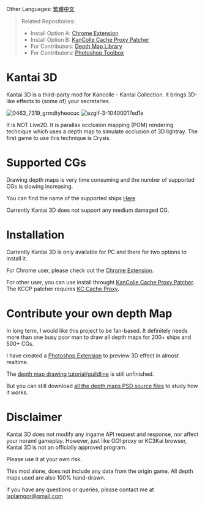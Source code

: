 Other Languages: [繁體中文](https://github.com/laplamgor/kantai3d/blob/main/README.zh-Hant.md)

> Related Repositories:
> * Install Option A: [Chrome Extension](https://github.com/Tibowl/KCCacheProxy)
> * Install Option B: [KanColle Cache Proxy Patcher](https://github.com/laplamgor/kantai3d-kccp-patcher)
> * For Contributors: [Depth Map Library](https://github.com/laplamgor/kantai3d-depth-maps)
> * For Contributors: [Photoshop Toolbox](https://github.com/laplamgor/kantai3d-photoshop-extension)


# Kantai 3D
Kantai 3D is a third-party mod for Kancolle - Kantai Collection. It brings 3D-like effects to (some of) your secretaries. 

![0463_7319_grmdtyheocuc](https://user-images.githubusercontent.com/11514317/96752931-b8a0c980-1401-11eb-8e42-1b02b336435d.gif) ![ezgif-3-10400017ed1e](https://user-images.githubusercontent.com/11514317/97005334-e0fb0600-1570-11eb-97b3-85896c1a463b.gif)


It is NOT Live2D. It is parallax occlusion mapping (POM) rendering technique which uses a depth map to simulate occlusion of 3D lightray. The first game to use this technique is Crysis.

# Supported CGs

Drawing depth maps is very time consuming and the number of supported CGs is slowing increasing.

You can find the name of the supported ships [Here](https://github.com/users/laplamgor/projects/1#column-10244994)

Currently Kantai 3D does not support any medium damaged CG.

# Installation

Currently Kantai 3D is only available for PC and there for two options to install it.

For Chrome user, please check out the [Chrome Extension](https://github.com/Tibowl/KCCacheProxy).

For other user, you can use install throught [KanColle Cache Proxy Patcher](https://github.com/laplamgor/kantai3d-kccp-patcher).
The KCCP patcher requires [KC Cache Proxy](https://github.com/Tibowl/KCCacheProxy). 

# Contribute your own depth Map

In long term, I would like this project to be fan-based. It definitely needs more than one busy poor man to draw all depth maps for 200+ ships and 500+ CGs.

I have created a [Photoshop Extension](https://github.com/laplamgor/kantai3d-photoshop-extension) to preview 3D effect in almost realtime.

The [depth map drawing tutorial/guildline](https://github.com/laplamgor/kantai3d-depth-maps/wiki/0.-Before-You-Start) is still unfinished.

But you can still download [all the depth maps PSD source files](https://github.com/laplamgor/kantai3d-depth-maps) to study how it works.


# Disclaimer
Kantai 3D does not modify any ingame API request and response, nor affect your noraml gameplay.
However, just like OOI proxy or KC3Kai browser, Kantai 3D is not an officially approved program.

Please use it at your own risk. 


This mod alone, does not include any data from the origin game. All depth maps used are also 100% hand-drawn. 

if you have any questions or queries, please contact me at laplamgor@gmail.com
